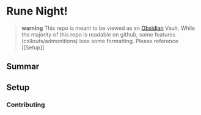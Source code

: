 # Rune Night!
>  **warning**
> This repo is meant to be viewed as an [Obsidian](https://obsidian.md/) Vault. While the majority of this repo is readable on github, some features (callouts/admonitions) lose some formatting. Please reference [[Setup]]
## Summar
## Setup

### 
### Contributing